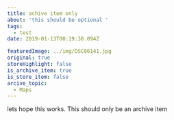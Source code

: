 ```yaml
---
title: achive item only
about: 'this should be optional '
tags:
  - test
date: 2019-01-13T00:19:38.094Z

featuredImage: ../img/DSC06141.jpg
original: true
storeHighlight: false
is_archive_item: true
is_store_item: false
arcive_topic:
  - Maps
---
```

lets hope this works. This should only be an archive item
